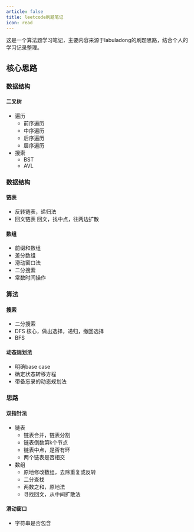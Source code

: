 ```yaml
---
article: false
title: leetcode刷题笔记
icon: read
---
```


这是一个算法题学习笔记，主要内容来源于labuladong的刷题思路，结合个人的学习记录整理。

## 核心思路

### 数据结构
#### 二叉树
- 遍历
    - 前序遍历
    - 中序遍历 
    - 后序遍历
    - 层序遍历
- 搜索
    - BST
    - AVL

### 数据结构
#### 链表
- 反转链表，递归法
- 回文链表
    回文，找中点，往两边扩散

#### 数组
- 前缀和数组
- 差分数组
- 滑动窗口法
- 二分搜索
- 常数时间操作

### 算法
#### 搜索
- 二分搜索
- DFS
    核心，做出选择，递归，撤回选择
- BFS

#### 动态规划法
- 明确base case
- 确定状态转移方程
- 带备忘录的动态规划法



### 思路
#### 双指针法
- 链表
    - 链表合并，链表分割
    - 链表倒数第k个节点
    - 链表中点，是否有环
    - 两个链表是否相交
- 数组
    - 原地修改数组，去除重复或反转
    - 二分查找
    - 两数之和，原地法
    - 寻找回文，从中间扩散法

#### 滑动窗口
- 字符串是否包含